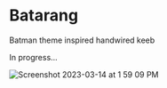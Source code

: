 # Batarang
Batman theme inspired handwired keeb

In progress...

![Screenshot 2023-03-14 at 1 59 09 PM](https://user-images.githubusercontent.com/118025702/225147715-bcc93dcb-b207-419b-acf6-c5e65db474fc.png)
